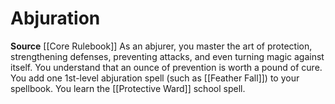 ﻿---
id: '1'
name: Abjuration
rarity: Common
source: '[[DATABASE/source/Core Rulebook|Core Rulebook]]'
trait: null
type: Wizard Arcane School

---
# Abjuration

**Source** [[Core Rulebook]] 
As an abjurer, you master the art of protection, strengthening defenses, preventing attacks, and even turning magic against itself. You understand that an ounce of prevention is worth a pound of cure. You add one 1st-level abjuration spell (such as [[Feather Fall]]) to your spellbook. You learn the [[Protective Ward]] school spell.